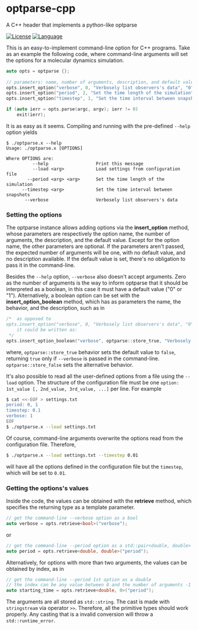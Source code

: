 # optparse-cpp
A C++ header that implements a python-like optparse 

[![License](https://img.shields.io/badge/license-GPLv3-black.svg)](../master/LICENSE)
[![Language](https://img.shields.io/badge/language-C%2B%2B-lightgrey.svg)](https://isocpp.org/)

This is an easy-to-implement command-line option for C++ programs. Take as an example the following code, where command-line arguments will set the options for a molecular dynamics simulation.

```C++
auto opts = optparse {};
 
// parameters: name, number of arguments, description, and default value
opts.insert_option("verbose", 0, "Verbosely list observers's data", "0");
opts.insert_option("period", 2, "Set the time length of the simulation");
opts.insert_option("timestep", 1, "Set the time interval between snapshots");

if (auto ierr = opts.parse(argc, argv); ierr != 0)
    exit(ierr);
```

It is as easy as it seems. Compiling and running with the pre-defined `--help` option yields

```
$ ./optparse.x --help
Usage: ./optparse.x [OPTIONS]

Where OPTIONS are:
          --help                  Print this message
          --load <arg>            Load settings from configuration file
        --period <arg> <arg>      Set the time length of the simulation
      --timestep <arg>            Set the time interval between snapshots
       --verbose                  Verbosely list observers's data
```



### Setting the options

The optparse instance allows adding options via the **insert_option** method, whose parameters are respectively the option name, the number of arguments, the description, and the default value. Except for the option name, the other parameters are optional. If the parameters aren't passed, the expected number of arguments will be one, with no default value, and no description available. If the default value is set, there's no obligation to pass it in the command-line.

Besides the `--help` option, `--verbose` also doesn't accept arguments. Zero as the number of arguments is the way to inform optparse that it should be interpreted as a boolean, in this case it must have a default value ("0" or "1"). Alternatively, a boolean option can be set with the **insert_option_boolean** method, which has as parameters the name, the behavior, and the description, such as in

```C++
/*	as opposed to
opts.insert_option("verbose", 0, "Verbosely list observers's data", "0");
	it could be written as:
 */
opts.insert_option_boolean("verbose", optparse::store_true, "Verbosely list observers's data");
```

where, `optparse::store_true` behavior sets the default value to `false`, returning `true` only if `--verbose` is passed in the command-line. `optparse::store_false` sets the alternative behavior.

It's also possible to read all the user-defined options from a file using the `--load` option. The structure of the configuration file must be one `option: 1st_value [, 2nd_value, 3rd_value, ...]` per line. For example

```bash
$ cat <<-EOF > settings.txt
period: 0, 1
timestep: 0.1
verbose: 1
EOF
$ ./optparse.x --load settings.txt 
```

Of course, command-line arguments overwrite the options read from the configuration file. Therefore,

```bash
$ ./optparse.x --load settings.txt --timestep 0.01
```

will have all the options defined in the configuration file but the `timestep`, which will be set to `0.01`.



### Getting the options's values

Inside the code, the values can be obtained with the **retrieve** method, which specifies the returning type as a template parameter.

```C++
// get the command-line --verbose option as a bool
auto verbose = opts.retrieve<bool>("verbose");
```

or

```C++
// get the command-line --period option as a std::pair<double, double>
auto period = opts.retrieve<double, double>("period");
```

Alternatively, for options with more than two arguments, the values can be obtained by index, as in

```C++
// get the command-line --period 1st option as a double
// the index can be any value between 0 and the number of arguments -1
auto starting_time = opts.retrieve<double, 0>("period");
```

The arguments are all stored as `std::string`. The cast is made with `stringstream` via operator `>>`. Therefore, all the primitive types should work properly. Any casting that is a invalid conversion will throw a `std::runtime_error`.
